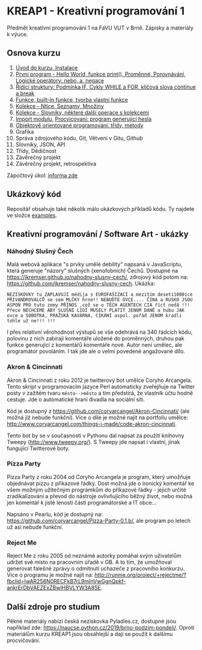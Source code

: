 # KREAP1 - Kreativní programování 1

Předmět kreativní programování 1 na FaVU VUT v Brně.
Zápisky a materiály k výuce.

## Osnova kurzu

1. [Úvod do kurzu, Instalace](1/README.md)
2. [První program - Hello World, funkce print(), Proměnné, Porovnávání, Logické operátory: nebo, a, negace](2/README.md)
3. [Řídící struktury: Podmínka IF, Cykly WHILE a FOR, klíčová slova continue a break](3/README.md)
4. [Funkce, built-in funkce, tvorba vlastní funkce](4/README.md)
5. [Kolekce - Ntice, Seznamy, Množiny](5/README.md)
6. [Kolekce - Slovníky, některé další operace s kolekcemi](6/README.md)
7. [Import modulu](7/README.md), [Procvicovani: program generujici hesla](examples/password-generator)
8. [Objektově orientované programování: třídy, metody](8/README.md)
9. Grafika
10. Správa zdrojového kódu, Git, Větvení v Gitu, Github
11. Slovníky, JSON, API
12. Třídy, Dědičnost
13. Závěrečný projekt
14. Závěrečný projekt, retrospektiva

Zápočtový úkol: [informa zde](zapocet/README.md)

## Ukázkový kód

Repositář obsahuje také několik málo ukázkových příkladů kódu.
Ty najdete ve složce [examples](examples/).

## Kreativní programování / Software Art - ukázky

### Náhodný Slušný Čech

Malá webová aplikace "s prvky umělé debility" napsaná v JavaScriptu, která generuje "názory" slušných (xenofobních) Čechů. Dostupné na https://jkremser.github.io/nahodny-slusny-cech/, zdrojový kód potom na: https://github.com/jkremser/nahodny-slusny-cech. Ukázka:

```
NEZISKOVKY tu ZAPLAVUJÍ médija s EUROFAŠIZACÍ a mezitím deseti1000íce PŘIVANDROVALCŮ se sem MLČKY hrne!! NEBUĎTE OVCE.... ČINA a RUSKO JSOU ASPOŇ PRO tuto zemy PŘÍNOS ,což se o TĚCH AGENTECH CIA říct nedá !!! Přece NECHCEME ABY SLUŠNÍ LIDI MUSELY PLATIT JENOM DANĚ a hubu JAK ovce a SOBOTKA, PRAŽSKÁ KAVÁRNA, CIKÁNI aspol. pořád JENOM kradli tohle už ne!!! !!!
```

I přes relativní věrohodnost výstupů se vše odehrává na 340 řádcích kódu, polovinu z nich zabírají komentáře uložené do proměnných, druhou pak funkce generující z komentářů komentáře nové.
Autor není umělec, ale programátor povoláním.
I tak jde ale o velmi povedené angažované dílo.

### Akron & Cincinnati

Akron & Cincinnati z roku 2012 je twitterový bot umělce Coryho Arcangela.
Tento skript v programovacím jazyce Perl automaticky zveřejňuje na Twitter posty v zažitém tvaru `město-->město` a tím předstírá, že vlastník účtu hodně cestuje.
Jde o automatické hraní divadla na sociální síti.

Kód je dostupný z https://github.com/coryarcangel/Akron-Cincinnati/ (ale možná již nebude funkční).
Více o díle je možné najít na portfoliu umělce: http://www.coryarcangel.com/things-i-made/code-akron-cincinnati.

Tento bot by se v současnosti v Pythonu dal napsat za použití knihovny Tweepy (http://www.tweepy.org/).
S Tweepy jde napsat i vlastní, jinak fungující Twitterové boty.

### Pizza Party

Pizza Party z roku 2004 od Coryho Arcangela je program, který umožňuje objednávat pizzu z příkazové řádky.
Dost možná jde o ironický komentář ke všem možným užitečným prográmkům do příkazové řádky - jejich určité zradikalizování a převod do nástroje ovlivňujícího běžný život, nebo možná jen komentář k jisté lenosti části programátorské a IT obce...

Napsáno v Pearlu, kód je dostupný na: https://github.com/coryarcangel/Pizza-Party-0.1.b/, ale program po letech už asi nebude funkční.

### Reject Me

Reject Me z roku 2005 od neznámé autorky pomáhal svým uživatelům udržet své místo na pracovním úřadě v GB.
A to tím, že umožňoval generovat falešné zprávy o odmítnutí uchazeče z pracovního konkurzu.
Více o programu je možné najít na: http://runme.org/project/+rejectme/?fbclid=IwAR256N0RECFkB7rL9mInVwGgnQpkf-ankrErDbVAEZExZBwIHBVLYW3A85E.

## Další zdroje pro studium

Pěkné materiály nabízí česká neziskovka Pyladies.cz, dostupné jsou například zde: https://naucse.python.cz/2019/brno-podzim-pondeli/.
Oproti materiálům kurzu KREAP1 jsou obsáhlejší a dají se použít k dalšímu procvičování.
